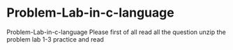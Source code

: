 # Problem-Lab-in-c-language
Problem-Lab-in-c-language
Please first of all read all the question 
unzip the problem lab 1-3 
practice and read 
